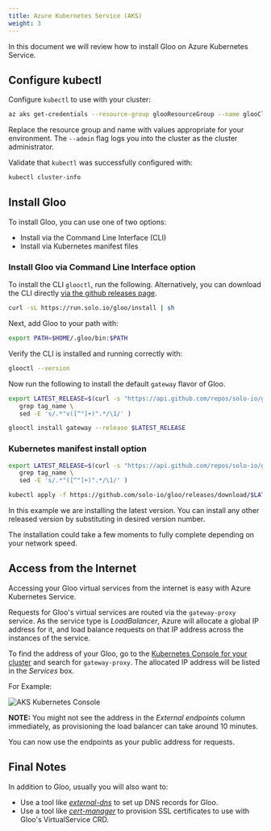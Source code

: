 ```yaml
---
title: Azure Kubernetes Service (AKS)
weight: 3
---
```


In this document we will review how to install Gloo on Azure Kubernetes Service.

## Configure kubectl

Configure `kubectl` to use with your cluster:

```bash
az aks get-credentials --resource-group glooResourceGroup --name glooCluster --admin
```

Replace the resource group and name with values appropriate for your environment. The `--admin` flag logs you into the cluster as the cluster administrator.

Validate that `kubectl` was successfully configured with:

```bash
kubectl cluster-info
```

## Install Gloo

To install Gloo, you can use one of two options:

* Install via the Command Line Interface (CLI)
* Install via Kubernetes manifest files

### Install Gloo via Command Line Interface option

To install the CLI `glooctl`, run the following. Alternatively, you can download the CLI directly
[via the github releases page](https://github.com/solo-io/gloo/releases).

```bash
curl -sL https://run.solo.io/gloo/install | sh
```

Next, add Gloo to your path with:

```bash
export PATH=$HOME/.gloo/bin:$PATH
```

Verify the CLI is installed and running correctly with:

```bash
glooctl --version
```

Now run the following to install the default `gateway` flavor of Gloo.

```bash
export LATEST_RELEASE=$(curl -s "https://api.github.com/repos/solo-io/gloo/releases/latest" \
   grep tag_name \
   sed -E 's/.*"v([^"]+)".*/\1/' )

glooctl install gateway --release $LATEST_RELEASE
```

### Kubernetes manifest install option

```bash
export LATEST_RELEASE=$(curl -s "https://api.github.com/repos/solo-io/gloo/releases/latest" \
   grep tag_name \
   sed -E 's/.*"([^"]+)".*/\1/' )

kubectl apply -f https://github.com/solo-io/gloo/releases/download/$LATEST_RELEASE/gloo-gateway.yaml
```

In this example we are installing the latest version. You can install any other released version by substituting in
desired version number.

The installation could take a few moments to fully complete depending on your network speed.

## Access from the Internet

Accessing your Gloo virtual services from the internet is easy with Azure Kubernetes Service.

Requests for Gloo's virtual services are routed via the `gateway-proxy` service. As the service type is *LoadBalancer*,
Azure will allocate a global IP address for it, and load balance requests on that IP address across the instances of the service.

To find the address of your Gloo, go to the [Kubernetes Console for your cluster](https://docs.microsoft.com/en-us/azure/aks/kubernetes-dashboard) and search for `gateway-proxy`. The allocated IP address will be listed in the *Services* box.

For Example:

![AKS Kubernetes Console](../aks-console.png "AKS Kubernetes Console")

**NOTE:** You might not see the address in the *External endpoints* column immediately, as provisioning the load balancer can take around 10 minutes.

You can now use the endpoints as your public address for requests.

## Final Notes

In addition to Gloo, usually you will also want to:

* Use a tool like *[external-dns](https://github.com/kubernetes-incubator/external-dns)* to set up DNS records for Gloo.
* Use a tool like *[cert-manager](https://github.com/jetstack/cert-manager/)* to provision SSL certificates to use with Gloo's VirtualService CRD.
